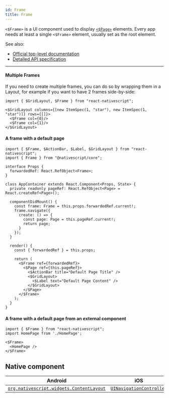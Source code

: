 ```yaml
---
id: Frame
title: Frame
---
```

<!-- contributors: [shirakaba, rigor789, PieterHartzer] -->

`<$Frame>` is a UI component used to display [`<$Page>`](/en/docs/elements/components/page) elements. Every app needs at least a single `<$Frame>`  element, usually set as the root element.

See also:

* [Official top-level documentation](https://docs.nativescript.org/ui/components/frame)
* [Detailed API specification](https://docs.nativescript.org/api-reference/classes/_ui_frame_.frame)

---

#### Multiple Frames

If you need to create multiple frames, you can do so by wrapping them in a Layout, for example if you want to have 2 frames side-by-side:

```tsx
import { $GridLayout, $Frame } from "react-nativescript";

<$GridLayout columns={[new ItemSpec(1, "star"), new ItemSpec(1, "star")]} rows={[]}>
  <$Frame col={0}/>
  <$Frame col={1}/>
</$GridLayout>
```

#### A frame with a default page

```tsx
import { $Frame, $ActionBar, $Label, $GridLayout } from "react-nativescript";
import { Frame } from "@nativescript/core";

interface Props {
  forwardedRef: React.RefObject<Frame>;
}

class AppContainer extends React.Component<Props, State> {
  private readonly pageRef: React.RefObject<Page> = React.createRef<Page>();

  componentDidMount() {
    const frame: Frame = this.props.forwardedRef.current!;
    frame.navigate({
      create: () => {
        const page: Page = this.pageRef.current!;
        return page;
      }
    });
  }

  render() {
    const { forwardedRef } = this.props;

    return (
      <$Frame ref={forwardedRef}>
        <$Page ref={this.pageRef}>
          <$ActionBar title="Default Page Title" />
          <$GridLayout>
            <$Label text="Default Page Content" />
          </$GridLayout>
        </$Page>
      </$Frame>
    );
  }
}
```

#### A frame with a default page from an external component

```tsx
import { $Frame } from "react-nativescript";
import HomePage from './HomePage';

<$Frame>
  <HomePage />
</$Frame>
```

## Native component

| Android | iOS |
|---------|-----|
| [`org.nativescript.widgets.ContentLayout`](https://github.com/NativeScript/tns-core-modules-widgets/blob/master/android/widgets/src/main/java/org/nativescript/widgets/ContentLayout.java) | [`UINavigationController`](https://developer.apple.com/documentation/uikit/uinavigationcontroller)
